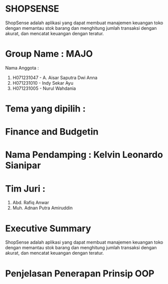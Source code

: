 # SHOPSENSE
ShopSense adalah aplikasi yang dapat membuat manajemen keuangan toko dengan memantau stok barang dan menghitung jumlah transaksi dengan akurat, dan mencatat keuangan dengan teratur.

# Group Name : MAJO
Nama Anggota :
  1. H071231047 - A. Aisar Saputra Dwi Anna
  2. H071231010 - Indy Sekar Ayu
  3. H071231005 - Nurul Wahdania

# Tema yang dipilih : 
# Finance and Budgetin

# Nama Pendamping : Kelvin Leonardo Sianipar

# Tim Juri :
  1. Abd. Rafiq Anwar
  2. Muh. Adnan Putra Amiruddin

# Executive Summary
ShopSense adalah aplikasi yang dapat membuat manajemen keuangan toko dengan memantau stok barang dan menghitung jumlah transaksi dengan akurat, dan mencatat keuangan dengan teratur.

# Penjelasan Penerapan Prinsip OOP
  

